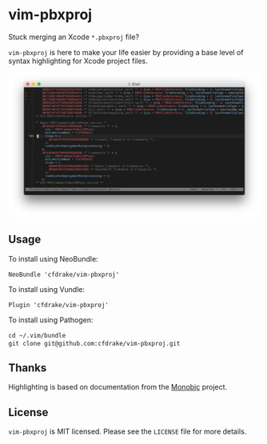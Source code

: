 # vim-pbxproj

Stuck merging an Xcode `*.pbxproj` file?

`vim-pbxproj` is here to make your life easier by providing a base level of syntax highlighting for Xcode project files.

![](https://github.com/cfdrake/vim-pbxproj/raw/master/assets/vim-pbxproj.png)

## Usage

To install using NeoBundle:

    NeoBundle 'cfdrake/vim-pbxproj'

To install using Vundle:

    Plugin 'cfdrake/vim-pbxproj'

To install using Pathogen:

    cd ~/.vim/bundle
    git clone git@github.com:cfdrake/vim-pbxproj.git

## Thanks

Highlighting is based on documentation from the [Monobjc](http://www.monobjc.net/xcode-project-file-format.html) project.

## License

`vim-pbxproj` is MIT licensed. Please see the `LICENSE` file for more details.
